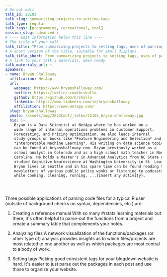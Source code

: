 ```yaml
---
# Do not edit
talk_id: 22103
talk_slug: summarizing-projects-to-setting-tags
talk_type: regular
talk_tags: [programming, recreational, tool]
session_slug: advanced-r
# ---- Edit information below this line ----
# The title of your talk
talk_title: "From summarizing projects to setting tags, uses of parsing R files"
# A short version of the title, suitable for small displays
talk_title_short: From summarizing projects to setting tags, uses of parsing R files
# A link to your talk's materials, when ready
talk_materials_url: ~
speakers:
- name: Bryan Shalloway
  affiliation: NetApp
  url:
    webpage: https://www.bryanshalloway.com/
    twitter: https://twitter.com/brshallo
    github: https://github.com/brshallo
    linkedin: https://www.linkedin.com/in/bryanshalloway
    affiliation: https://www.netapp.com/
  slug: bryan-shalloway
  photo: /assets/img/2022Conf/_talks/22103_bryan-shalloway.jpg
  bio: |+
    Bryan is a Data Scientist at NetApp where he has worked on a
    wide range of internal operations problems in Customer Support,
    Forecasting, and Pricing Optimization. He also leads internal
    study groups on books like *Feature Engineering and Selection* and
    *Interpretable Machine Learning*. His writing on data science topics
    can be found at bryanshalloway.com. Bryan previously worked as a
    school analyst in Colorado and as a high school math teacher in North
    Carolina. He holds a Master's in Advanced Analytics from NC State and
    studied Cognitive Neuroscience at Washington University in St. Louis.
    Bryan lives in Seattle and in his spare time can be found reading the
    newsletters of various public policy wonks or listening to podcasts
    while cooking, cleaning, running, ...{insert any activity}.


---
```


<!-- ABSTRACT ----
Please write abstract below. You may use simple markdown (links, code style, bold, italics)
-->

Three possible applications of parsing code files for a typical R user (outside
of background checks on syntax, dependencies, etc.) are:

1. Creating a reference manual With so many #rstats learning materials out
there, it's often helpful to parse-out the functions from a project and create a
summary table that complements your notes.

2. Analyzing files A network visualization of the functions/packages (or other
type of) analysis provides insights as to which files/projects are most related
to one another as well as which packages are most central to a body of work.

3. Setting tags Picking good consistent tags for your blogdown website is
hard. It's easier to just parse out the packages in each post and use those to
organize your website.
